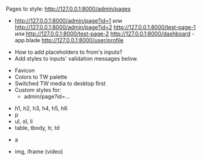 
Pages to style:
http://127.0.0.1:8000/admin/pages
+ http://127.0.0.1:8000/admin/page?id=1 или http://127.0.0.1:8000/admin/page?id=2
http://127.0.0.1:8000/test-page-1 или http://127.0.0.1:8000/test-page-2
http://127.0.0.1:8000/dashboard - app.blade
http://127.0.0.1:8000/user/profile

<!-- Todo -->
- How to add placeholders to from's inputs?
- Add styles to inputs' validation messages below.

<!-- Added -->
+ Favicon
+ Colors to TW palette
+ Switched TW media to desktop first
+ Custom styles for:
  + admin/page?id=...

<!-- Tags to style in SN editor -->
+ h1, h2, h3, h4, h5, h6
+ p
+ ul, ol, li
+ table, tbody, tr, td
- a
+ img, iframe (video)
